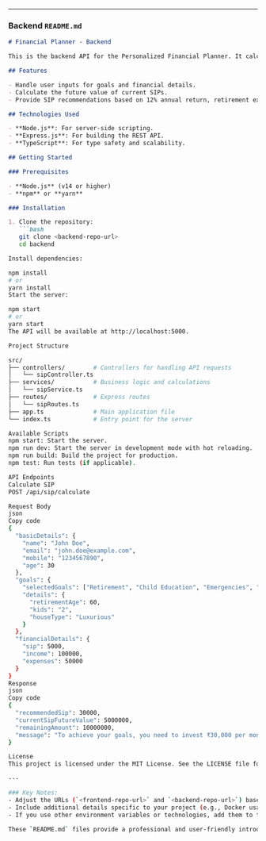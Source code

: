 
---

### Backend `README.md`

```markdown
# Financial Planner - Backend

This is the backend API for the Personalized Financial Planner. It calculates the recommended SIP amount based on user-provided details.

## Features

- Handle user inputs for goals and financial details.
- Calculate the future value of current SIPs.
- Provide SIP recommendations based on 12% annual return, retirement expenses, and other financial goals.

## Technologies Used

- **Node.js**: For server-side scripting.
- **Express.js**: For building the REST API.
- **TypeScript**: For type safety and scalability.

## Getting Started

### Prerequisites

- **Node.js** (v14 or higher)
- **npm** or **yarn**

### Installation

1. Clone the repository:
   ```bash
   git clone <backend-repo-url>
   cd backend

Install dependencies:

npm install
# or
yarn install
Start the server:

npm start
# or
yarn start
The API will be available at http://localhost:5000.

Project Structure

src/
├── controllers/        # Controllers for handling API requests
│   └── sipController.ts
├── services/           # Business logic and calculations
│   └── sipService.ts
├── routes/             # Express routes
│   └── sipRoutes.ts
├── app.ts              # Main application file
└── index.ts            # Entry point for the server

Available Scripts
npm start: Start the server.
npm run dev: Start the server in development mode with hot reloading.
npm run build: Build the project for production.
npm test: Run tests (if applicable).

API Endpoints
Calculate SIP
POST /api/sip/calculate

Request Body
json
Copy code
{
  "basicDetails": {
    "name": "John Doe",
    "email": "john.doe@example.com",
    "mobile": "1234567890",
    "age": 30
  },
  "goals": {
    "selectedGoals": ["Retirement", "Child Education", "Emergencies", "My Home"],
    "details": {
      "retirementAge": 60,
      "kids": "2",
      "houseType": "Luxurious"
    }
  },
  "financialDetails": {
    "sip": 5000,
    "income": 100000,
    "expenses": 50000
  }
}
Response
json
Copy code
{
  "recommendedSip": 30000,
  "currentSipFutureValue": 5000000,
  "remainingAmount": 10000000,
  "message": "To achieve your goals, you need to invest ₹30,000 per month."
}

License
This project is licensed under the MIT License. See the LICENSE file for details.

---

### Key Notes:
- Adjust the URLs (`<frontend-repo-url>` and `<backend-repo-url>`) based on your repository.
- Include additional details specific to your project (e.g., Docker usage, testing frameworks).
- If you use other environment variables or technologies, add them to the `README.md`.

These `README.md` files provide a professional and user-friendly introduction to your projects.



